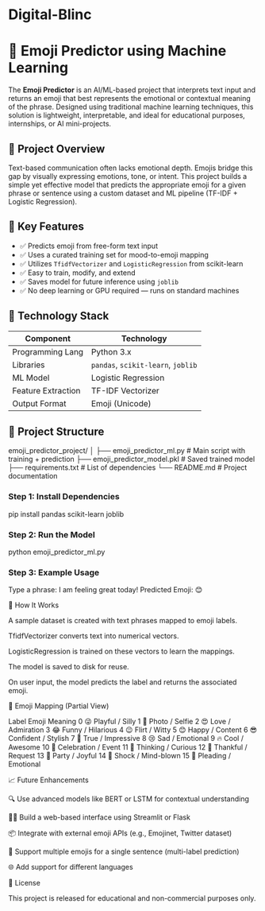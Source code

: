 # Digital-Blinc

# 🧠 Emoji Predictor using Machine Learning

The **Emoji Predictor** is an AI/ML-based project that interprets text input and returns an emoji that best represents the emotional or contextual meaning of the phrase. Designed using traditional machine learning techniques, this solution is lightweight, interpretable, and ideal for educational purposes, internships, or AI mini-projects.

## 📌 Project Overview

Text-based communication often lacks emotional depth. Emojis bridge this gap by visually expressing emotions, tone, or intent. This project builds a simple yet effective model that predicts the appropriate emoji for a given phrase or sentence using a custom dataset and ML pipeline (TF-IDF + Logistic Regression).

## 🚀 Key Features

- ✅ Predicts emoji from free-form text input
- ✅ Uses a curated training set for mood-to-emoji mapping
- ✅ Utilizes `TfidfVectorizer` and `LogisticRegression` from scikit-learn
- ✅ Easy to train, modify, and extend
- ✅ Saves model for future inference using `joblib`
- ✅ No deep learning or GPU required — runs on standard machines

## 🧠 Technology Stack

| Component         | Technology        |
|------------------|-------------------|
| Programming Lang | Python 3.x         |
| Libraries        | `pandas`, `scikit-learn`, `joblib` |
| ML Model         | Logistic Regression |
| Feature Extraction | TF-IDF Vectorizer  |
| Output Format    | Emoji (Unicode)     |

## 📁 Project Structure
emoji_predictor_project/
│
├── emoji_predictor_ml.py # Main script with training + prediction
├── emoji_predictor_model.pkl # Saved trained model
├── requirements.txt # List of dependencies
└── README.md # Project documentation

### Step 1: Install Dependencies
pip install pandas scikit-learn joblib

### Step 2: Run the Model
python emoji_predictor_ml.py

### Step 3: Example Usage
Type a phrase: I am feeling great today!
Predicted Emoji: 😊

🧬 How It Works

A sample dataset is created with text phrases mapped to emoji labels.

TfidfVectorizer converts text into numerical vectors.

LogisticRegression is trained on these vectors to learn the mappings.

The model is saved to disk for reuse.

On user input, the model predicts the label and returns the associated emoji.

🔢 Emoji Mapping (Partial View)

Label	Emoji	Meaning
0	😜	Playful / Silly
1	📸	Photo / Selfie
2	😍	Love / Admiration
3	😂	Funny / Hilarious
4	😉	Flirt / Witty
5	😊	Happy / Content
6	😎	Confident / Stylish
7	💯	True / Impressive
8	😢	Sad / Emotional
9	🔥	Cool / Awesome
10	🎉	Celebration / Event
11	🤔	Thinking / Curious
12	🙏	Thankful / Request
13	🥳	Party / Joyful
14	🤯	Shock / Mind-blown
15	🥺	Pleading / Emotional

📈 Future Enhancements

🔍 Use advanced models like BERT or LSTM for contextual understanding

🧑‍💻 Build a web-based interface using Streamlit or Flask

📦 Integrate with external emoji APIs (e.g., Emojinet, Twitter dataset)

🎨 Support multiple emojis for a single sentence (multi-label prediction)

🌐 Add support for different languages

📃 License

This project is released for educational and non-commercial purposes only.


